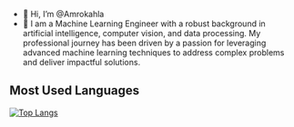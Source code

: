 - 👋 Hi, I’m @Amrokahla
- 👀 I am a Machine Learning Engineer with a robust background in artificial intelligence, computer vision, and data processing. My professional journey has been driven by a passion for leveraging advanced machine learning techniques to address complex problems and deliver impactful solutions.


<!---
Amrokahla/Amrokahla is a ✨ special ✨ repository because its `README.md` (this file) appears on your GitHub profile.
You can click the Preview link to take a look at your changes.
--->

## Most Used Languages  
[![Top Langs](https://github-readme-stats.vercel.app/api/top-langs/?username=your-username&layout=compact&theme=radical)](https://github.com/anuraghazra/github-readme-stats)
